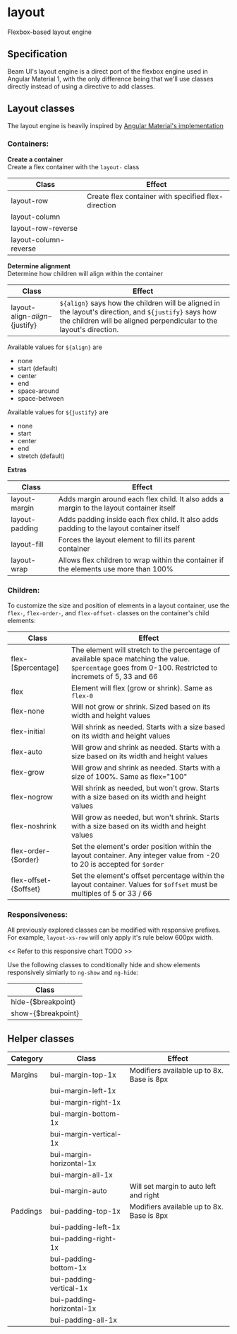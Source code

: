 layout
================

Flexbox-based layout engine

## Specification

Beam UI's layout engine is a direct port of the flexbox engine used in Angular Material 1,
with the only difference being that we'll use classes directly instead of using a directive to add classes.

## Layout classes
The layout engine is heavily inspired by [Angular Material's implementation](https://material.angularjs.org/latest/layout/introduction)

### Containers:

**Create a container**  
Create a flex container with the `layout-` class

| Class                           | Effect                                              |
|---------------------------------|-----------------------------------------------------|
| layout-row                      | Create flex container with specified flex-direction |
| layout-column                   |                                                     |
| layout-row-reverse              |                                                     |
| layout-column-reverse           |                                                     |

**Determine alignment**  
Determine how children will align within the container

| Class                            | Effect                                              |
|----------------------------------|-----------------------------------------------------|
| layout-align-${align}-${justify} | `${align}` says how the children will be aligned in the layout's direction, and `${justify}` says how the children will be aligned perpendicular to the layout's direction. |

Available values for `${align}` are
- none
- start (default)
- center
- end
- space-around
- space-between

Available values for `${justify}` are
- none
- start 
- center
- end
- stretch (default)

**Extras**

| Class                           | Effect                                              |
|---------------------------------|-----------------------------------------------------|
| layout-margin                   | Adds margin around each flex child. It also adds a margin to the layout container itself |
| layout-padding                  | Adds padding inside each flex child. It also adds padding to the layout container itself |
| layout-fill                     | Forces the layout element to fill its parent container |
| layout-wrap                     | Allows flex children to wrap within the container if the elements use more than 100% |

### Children:

To customize the size and position of elements in a layout container, 
use the `flex-`, `flex-order-`, and `flex-offset-` classes on the container's child elements:

| Class                 | Effect                                                               |
|-----------------------|----------------------------------------------------------------------|
| flex-[$percentage]    | The element will stretch to the percentage of available space matching the value. `$percentage` goes from 0-100. Restricted to incremets of 5, 33 and 66 |
| flex                  | Element will flex (grow or shrink). Same as `flex-0`                 |
| flex-none             | Will not grow or shrink. Sized based on its width and height values  |
| flex-initial          | Will shrink as needed. Starts with a size based on its width and height values |
| flex-auto             | Will grow and shrink as needed. Starts with a size based on its width and height values |
| flex-grow             | Will grow and shrink as needed. Starts with a size of 100%. Same as flex="100" |
| flex-nogrow           | Will shrink as needed, but won't grow. Starts with a size based on its width and height values |
| flex-noshrink         | Will grow as needed, but won't shrink. Starts with a size based on its width and height values |
| flex-order-{$order}   | Set the element's order position within the layout container. Any integer value from -20 to 20 is accepted for `$order`|
| flex-offset-{$offset} | Set the element's offset percentage within the layout container. Values for `$offset` must be multiples of 5 or 33 / 66 |

### Responsiveness:

All previously explored classes can be modified with responsive prefixes. For example,
`layout-xs-row` will only apply it's rule below 600px width.  

<< Refer to this responsive chart TODO >>

Use the following classes to conditionally hide and show elements responsively simiarly to `ng-show` and `ng-hide`:

| Class                           |
|---------------------------------|
| hide-{$breakpoint}              |
| show-{$breakpoint}              |

## Helper classes

| Category         | Class                           | Effect                                    |
|------------------|---------------------------------|-------------------------------------------|
| Margins          | bui-margin-top-1x               | Modifiers available up to 8x. Base is 8px |
|                  | bui-margin-left-1x              |                                           |
|                  | bui-margin-right-1x             |                                           |
|                  | bui-margin-bottom-1x            |                                           |
|                  | bui-margin-vertical-1x          |                                           |
|                  | bui-margin-horizontal-1x        |                                           |
|                  | bui-margin-all-1x               |                                           |
|                  | bui-margin-auto                 | Will set margin to auto left and right    |
| Paddings         | bui-padding-top-1x              | Modifiers available up to 8x. Base is 8px |
|                  | bui-padding-left-1x             |                                           |
|                  | bui-padding-right-1x            |                                           |
|                  | bui-padding-bottom-1x           |                                           |
|                  | bui-padding-vertical-1x         |                                           |
|                  | bui-padding-horizontal-1x       |                                           |
|                  | bui-padding-all-1x              |                                           |
